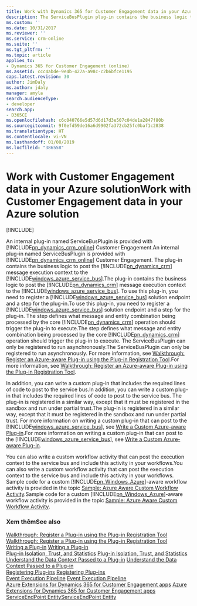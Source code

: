 ```yaml
---
title: Work with Dynamics 365 for Customer Engagement data in your Azure solution (Developer Guide for Dynamics 365 for Customer Engagement apps) | MicrosoftDocs
description: The ServiceBusPlugin plug-in contains the business logic to post the Dynamics 365 for Customer Engagement message execution context to the Azure Service Bus. To use this plug-in, you need to register a Azure Service Bus solution endpoint and a step for the plug-in. The step defines what message and entity combination being processed by the core Dynamics 365 for Customer Engagement operation should trigger the plug-in to execute. The ServiceBusPlugin can only be registered to run asynchronously.
ms.custom: ''
ms.date: 10/31/2017
ms.reviewer: ''
ms.service: crm-online
ms.suite: ''
ms.tgt_pltfrm: ''
ms.topic: article
applies_to:
- Dynamics 365 for Customer Engagement (online)
ms.assetid: ccc4abde-9e4b-427a-a98c-c2b6bfce1195
caps.latest.revision: 30
author: JimDaly
ms.author: jdaly
manager: amyla
search.audienceType:
- developer
search.app:
- D365CE
ms.openlocfilehash: c6c040766e5d57d6d17d3e507c04de1a2847f80b
ms.sourcegitcommit: 9f0efd59de16a6d9902fa372cb25fc0baf1c2838
ms.translationtype: HT
ms.contentlocale: vi-VN
ms.lasthandoff: 01/08/2019
ms.locfileid: "386558"
---
```

# <a name="work-with-customer-engagement-data-in-your-azure-solution"></a><span data-ttu-id="49093-106">Work with Customer Engagement data in your Azure solution</span><span class="sxs-lookup"><span data-stu-id="49093-106">Work with Customer Engagement data in your Azure solution</span></span>

[!INCLUDE[](../includes/cc_applies_to_update_9_0_0.md)]

<span data-ttu-id="49093-107">An internal plug-in named ServiceBusPlugin is provided with [!INCLUDE[pn_dynamics_crm_online](../includes/pn-dynamics-crm-online.md)] Customer Engagement.</span><span class="sxs-lookup"><span data-stu-id="49093-107">An internal plug-in named ServiceBusPlugin is provided with [!INCLUDE[pn_dynamics_crm_online](../includes/pn-dynamics-crm-online.md)] Customer Engagement.</span></span> <span data-ttu-id="49093-108">The plug-in contains the business logic to post the [!INCLUDE[pn_dynamics_crm](../includes/pn-dynamics-crm.md)] message execution context to the [!INCLUDE[windows_azure_service_bus](../includes/windows-azure-service-bus.md)].</span><span class="sxs-lookup"><span data-stu-id="49093-108">The plug-in contains the business logic to post the [!INCLUDE[pn_dynamics_crm](../includes/pn-dynamics-crm.md)] message execution context to the [!INCLUDE[windows_azure_service_bus](../includes/windows-azure-service-bus.md)].</span></span> <span data-ttu-id="49093-109">To use this plug-in, you need to register a [!INCLUDE[windows_azure_service_bus](../includes/windows-azure-service-bus.md)] solution endpoint and a step for the plug-in.</span><span class="sxs-lookup"><span data-stu-id="49093-109">To use this plug-in, you need to register a [!INCLUDE[windows_azure_service_bus](../includes/windows-azure-service-bus.md)] solution endpoint and a step for the plug-in.</span></span> <span data-ttu-id="49093-110">The step defines what message and entity combination being processed by the core [!INCLUDE[pn_dynamics_crm](../includes/pn-dynamics-crm.md)] operation should trigger the plug-in to execute.</span><span class="sxs-lookup"><span data-stu-id="49093-110">The step defines what message and entity combination being processed by the core [!INCLUDE[pn_dynamics_crm](../includes/pn-dynamics-crm.md)] operation should trigger the plug-in to execute.</span></span> <span data-ttu-id="49093-111">The ServiceBusPlugin can only be registered to run asynchronously.</span><span class="sxs-lookup"><span data-stu-id="49093-111">The ServiceBusPlugin can only be registered to run asynchronously.</span></span> <span data-ttu-id="49093-112">For more information, see [Walkthrough: Register an Azure-aware Plug-in using the Plug-in Registration Tool](walkthrough-register-azure-aware-plug-in-using-plug-in-registration-tool.md).</span><span class="sxs-lookup"><span data-stu-id="49093-112">For more information, see [Walkthrough: Register an Azure-aware Plug-in using the Plug-in Registration Tool](walkthrough-register-azure-aware-plug-in-using-plug-in-registration-tool.md).</span></span>  
  
 <span data-ttu-id="49093-113">In addition, you can write a custom plug-in that includes the required lines of code to post to the service bus.</span><span class="sxs-lookup"><span data-stu-id="49093-113">In addition, you can write a custom plug-in that includes the required lines of code to post to the service bus.</span></span> <span data-ttu-id="49093-114">The plug-in is registered in a similar way, except that it must be registered in the sandbox and run under partial trust.</span><span class="sxs-lookup"><span data-stu-id="49093-114">The plug-in is registered in a similar way, except that it must be registered in the sandbox and run under partial trust.</span></span> <span data-ttu-id="49093-115">For more information on writing a custom plug-in that can post to the [!INCLUDE[windows_azure_service_bus](../includes/windows-azure-service-bus.md)], see [Write a Custom Azure-aware Plug-in](write-custom-azure-aware-plugin.md).</span><span class="sxs-lookup"><span data-stu-id="49093-115">For more information on writing a custom plug-in that can post to the [!INCLUDE[windows_azure_service_bus](../includes/windows-azure-service-bus.md)], see [Write a Custom Azure-aware Plug-in](write-custom-azure-aware-plugin.md).</span></span>  
  
 <span data-ttu-id="49093-116">You can also write a custom workflow activity that can post the execution context to the service bus and include this activity in your workflows.</span><span class="sxs-lookup"><span data-stu-id="49093-116">You can also write a custom workflow activity that can post the execution context to the service bus and include this activity in your workflows.</span></span> <span data-ttu-id="49093-117">Sample code for a custom [!INCLUDE[pn_Windows_Azure](../includes/pn-windows-azure.md)]-aware workflow activity is provided in the topic [Sample: Azure Aware Custom Workflow Activity](sample-azure-aware-custom-workflow-activity.md).</span><span class="sxs-lookup"><span data-stu-id="49093-117">Sample code for a custom [!INCLUDE[pn_Windows_Azure](../includes/pn-windows-azure.md)]-aware workflow activity is provided in the topic [Sample: Azure Aware Custom Workflow Activity](sample-azure-aware-custom-workflow-activity.md).</span></span>  
  
### <a name="see-also"></a><span data-ttu-id="49093-118">Xem thêm</span><span class="sxs-lookup"><span data-stu-id="49093-118">See also</span></span>  
 <span data-ttu-id="49093-119">[Walkthrough: Register a Plug-in using the Plug-in Registration Tool](walkthrough-register-plugin-using-plugin-registration-tool.md) </span><span class="sxs-lookup"><span data-stu-id="49093-119">[Walkthrough: Register a Plug-in using the Plug-in Registration Tool](walkthrough-register-plugin-using-plugin-registration-tool.md) </span></span>  
 <span data-ttu-id="49093-120">[Writing a Plug-in](write-plugin.md) </span><span class="sxs-lookup"><span data-stu-id="49093-120">[Writing a Plug-in](write-plugin.md) </span></span>  
 <span data-ttu-id="49093-121">[Plug-in Isolation, Trust, and Statistics](plugin-isolation-trusts-statistics.md) </span><span class="sxs-lookup"><span data-stu-id="49093-121">[Plug-in Isolation, Trust, and Statistics](plugin-isolation-trusts-statistics.md) </span></span>  
 <span data-ttu-id="49093-122">[Understand the Data Context Passed to a Plug-in](understand-data-context-passed-plugin.md) </span><span class="sxs-lookup"><span data-stu-id="49093-122">[Understand the Data Context Passed to a Plug-in](understand-data-context-passed-plugin.md) </span></span>  
 <span data-ttu-id="49093-123">[Registering Plug-ins](register-deploy-plugins.md) </span><span class="sxs-lookup"><span data-stu-id="49093-123">[Registering Plug-ins](register-deploy-plugins.md) </span></span>  
 <span data-ttu-id="49093-124">[Event Execution Pipeline](event-execution-pipeline.md) </span><span class="sxs-lookup"><span data-stu-id="49093-124">[Event Execution Pipeline](event-execution-pipeline.md) </span></span>  
 <span data-ttu-id="49093-125">[Azure Extensions for Dynamics 365 for Customer Engagement apps](azure-extensions.md) </span><span class="sxs-lookup"><span data-stu-id="49093-125">[Azure Extensions for Dynamics 365 for Customer Engagement apps](azure-extensions.md) </span></span>  
 [<span data-ttu-id="49093-126">ServiceEndPoint Entity</span><span class="sxs-lookup"><span data-stu-id="49093-126">ServiceEndPoint Entity</span></span>](entities/serviceendpoint.md)
